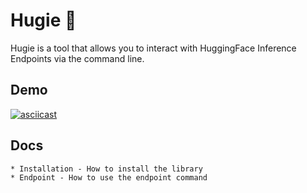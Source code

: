 # Hugie 🐻

Hugie is a tool that allows you to interact with HuggingFace
Inference Endpoints via the command line.

## Demo

[![asciicast](https://asciinema.org/a/QA68DK9RPsNiO2zycx4ihugg0.svg)](https://asciinema.org/a/QA68DK9RPsNiO2zycx4ihugg0)

## Docs

```
* Installation - How to install the library
* Endpoint - How to use the endpoint command
```
